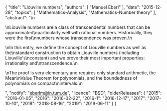 {
    "title": "Liouville numbers",
    "authors": [
        "Manuel Eberl"
    ],
    "date": "2015-12-28",
    "topics": [
        "Mathematics-Analysis",
        "Mathematics-Number theory"
    ],
    "abstract": "\n<p>\nLiouville numbers are a class of transcendental numbers that can be approximated\nparticularly well with rational numbers. Historically, they were the first\nnumbers whose transcendence was proven.\n</p><p>\nIn this entry, we define the concept of Liouville numbers as well as the\nstandard construction to obtain Liouville numbers (including Liouville's\nconstant) and we prove their most important properties: irrationality and\ntranscendence.\n</p><p>\nThe proof is very elementary and requires only standard arithmetic, the Mean\nValue Theorem for polynomials, and the boundedness of polynomials on compact\nintervals.\n</p>",
    "notify": "eberlm@in.tum.de",
    "licence": "BSD",
    "olderReleases": {
        "2015": "2016-01-05",
        "2016": "2016-02-22",
        "2016-1": "2016-12-17",
        "2017": "2017-10-10",
        "2018": "2018-08-16",
        "2019": "2019-06-11"
    }
}